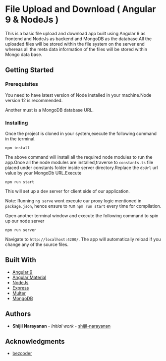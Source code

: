 # File Upload and Download ( Angular 9 & NodeJs )

This is a basic file upload and download app built using Angular 9 as frontend and NodeJs as backend and MongoDB as the database.All the uploaded files will be stored within the file system on the server end whereas all the meta data information of the files will be stored within Mongo data base.

## Getting Started


### Prerequisites

You need to have latest version of Node installed in your machine.Node version 12 is recommended.

Another must is a MongoDB database URL.

### Installing


Once the project is cloned in your system,execute the following command in the terminal.

```
npm install
```

The above command will install all the required node modules to run the app.Once all the node modules are installed,traverse to `constants.ts` file placed under constants folder inside server directory.Replace the `dbUrl` url value by your MongoDb URL.Execute 


```
npm run start
```

This will set up a dev server for client side of our application.

Note: Running `ng serve` wont execute our proxy logic mentioned in `package.json`, hence ensure to run `npm run start` every time for compilation.

Open another terminal window and execute the following command to spin up our node server

```
npm run server
```


Navigate to `http://localhost:4200/`. The app will automatically reload if you change any of the source files.



## Built With

* [Angular 9](https://angular.io/) 
* [Angular Material](https://material.angular.io/)
* [NodeJs](https://nodejs.org/en/)
* [Express](https://expressjs.com/)
* [Multer](https://www.npmjs.com/package/multer)
* [MongoDB](https://www.mongodb.com/)


## Authors

* **Shijil Narayanan** - *Initial work* - [shijil-narayanan](https://github.com/shijil-narayanan)


## Acknowledgments

* [bezcoder](https://bezkoder.com/)
